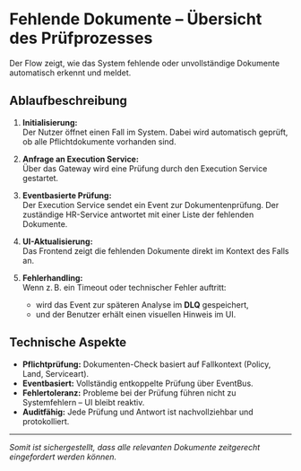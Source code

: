 # Fehlende Dokumente – Übersicht des Prüfprozesses

Der Flow zeigt, wie das System fehlende oder unvollständige Dokumente automatisch erkennt und meldet.

## Ablaufbeschreibung

1. **Initialisierung:**  
   Der Nutzer öffnet einen Fall im System. Dabei wird automatisch geprüft, ob alle Pflichtdokumente vorhanden sind.

2. **Anfrage an Execution Service:**  
   Über das Gateway wird eine Prüfung durch den Execution Service gestartet.

3. **Eventbasierte Prüfung:**  
   Der Execution Service sendet ein Event zur Dokumentenprüfung. Der zuständige HR-Service antwortet mit einer Liste der fehlenden Dokumente.

4. **UI-Aktualisierung:**  
   Das Frontend zeigt die fehlenden Dokumente direkt im Kontext des Falls an.

5. **Fehlerhandling:**  
   Wenn z. B. ein Timeout oder technischer Fehler auftritt:
   - wird das Event zur späteren Analyse im **DLQ** gespeichert,
   - und der Benutzer erhält einen visuellen Hinweis im UI.

## Technische Aspekte

- **Pflichtprüfung:** Dokumenten-Check basiert auf Fallkontext (Policy, Land, Serviceart).
- **Eventbasiert:** Vollständig entkoppelte Prüfung über EventBus.
- **Fehlertoleranz:** Probleme bei der Prüfung führen nicht zu Systemfehlern – UI bleibt reaktiv.
- **Auditfähig:** Jede Prüfung und Antwort ist nachvollziehbar und protokolliert.

---

_Somit ist sichergestellt, dass alle relevanten Dokumente zeitgerecht eingefordert werden können._